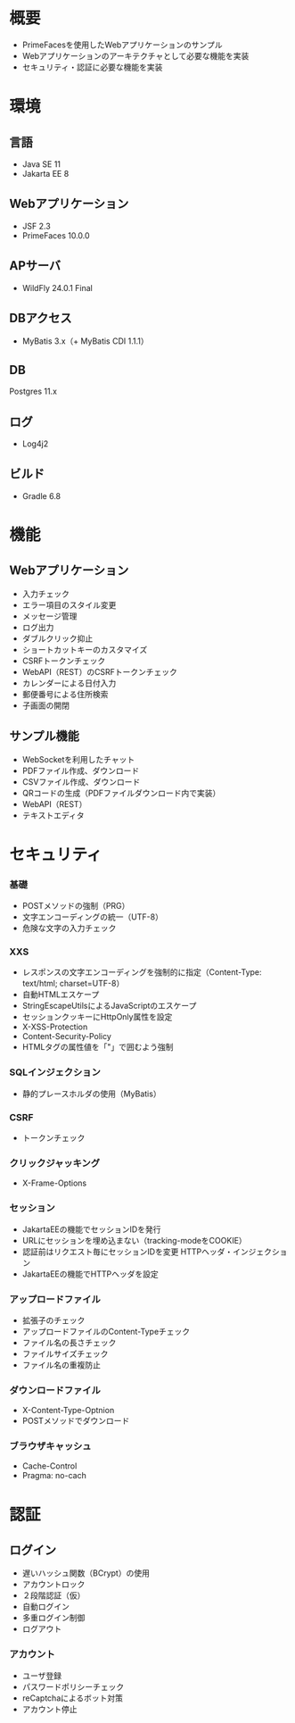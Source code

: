 # 概要
* PrimeFacesを使用したWebアプリケーションのサンプル
* Webアプリケーションのアーキテクチャとして必要な機能を実装
* セキュリティ・認証に必要な機能を実装

# 環境
## 言語
* Java SE 11
* Jakarta EE 8
## Webアプリケーション
* JSF 2.3
* PrimeFaces 10.0.0
## APサーバ
* WildFly 24.0.1 Final
## DBアクセス
* MyBatis 3.x（+ MyBatis CDI 1.1.1）
## DB
Postgres 11.x
## ログ
* Log4j2
## ビルド
* Gradle 6.8
# 機能
## Webアプリケーション
* 入力チェック
* エラー項目のスタイル変更
* メッセージ管理
* ログ出力
* ダブルクリック抑止
* ショートカットキーのカスタマイズ
* CSRFトークンチェック
* WebAPI（REST）のCSRFトークンチェック
* カレンダーによる日付入力
* 郵便番号による住所検索
* 子画面の開閉

## サンプル機能
* WebSocketを利用したチャット
* PDFファイル作成、ダウンロード
* CSVファイル作成、ダウンロード
* QRコードの生成（PDFファイルダウンロード内で実装）
* WebAPI（REST）
* テキストエディタ

# セキュリティ
### 基礎
* POSTメソッドの強制（PRG）
* 文字エンコーディングの統一（UTF-8）
* 危険な文字の入力チェック
### XXS
* レスポンスの文字エンコーディングを強制的に指定（Content-Type: text/html; charset=UTF-8）
* 自動HTMLエスケープ
* StringEscapeUtilsによるJavaScriptのエスケープ
* セッションクッキーにHttpOnly属性を設定
* X-XSS-Protection
* Content-Security-Policy
* HTMLタグの属性値を「"」で囲むよう強制
### SQLインジェクション
* 静的プレースホルダの使用（MyBatis）
### CSRF
* トークンチェック
### クリックジャッキング
* X-Frame-Options
### セッション
* JakartaEEの機能でセッションIDを発行
* URLにセッションを埋め込まない（tracking-modeをCOOKIE）
* 認証前はリクエスト毎にセッションIDを変更
HTTPヘッダ・インジェクション
* JakartaEEの機能でHTTPヘッダを設定
### アップロードファイル
* 拡張子のチェック
* アップロードファイルのContent-Typeチェック
* ファイル名の長さチェック
* ファイルサイズチェック
* ファイル名の重複防止
### ダウンロードファイル
* X-Content-Type-Optnion
* POSTメソッドでダウンロード
### ブラウザキャッシュ
* Cache-Control
* Pragma: no-cach

# 認証
## ログイン
* 遅いハッシュ関数（BCrypt）の使用
* アカウントロック
* ２段階認証（仮）
* 自動ログイン
* 多重ログイン制御
* ログアウト
### アカウント
* ユーザ登録
* パスワードポリシーチェック
* reCaptchaによるボット対策
* アカウント停止
